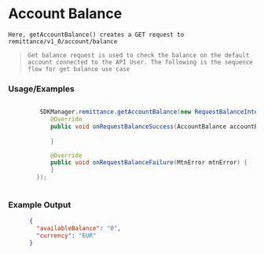 
# Account Balance

`Here, getAccountBalance() creates a GET request to remittance/v1_0/account/balance`

> `Get balance request is used to check the balance on the default account connected to the API User. The following is the sequence flow for get balance use case`

### Usage/Examples


```java

         SDKManager.remittance.getAccountBalance(new RequestBalanceInterface() {
            @Override
            public void onRequestBalanceSuccess(AccountBalance accountBalance) {
            
            }

            @Override
            public void onRequestBalanceFailure(MtnError mtnError) {
            }
        });
     
```


### Example Output

```json
      {
      	"availableBalance": "0",
      	"currency": "EUR"
      }

```


